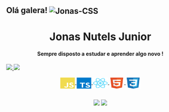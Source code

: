 ## Olá galera! <img align="center" alt="Jonas-CSS" height="30" width="40" src="https://camo.githubusercontent.com/48d099290b4cb2d7937bcd96e8497cf1845b54a810a6432c70cf944b60b40c77/68747470733a2f2f7261776769742e636f6d2f676f72616e67616a69632f72656163742d69636f6e732f6d61737465722f72656163742d69636f6e732e737667">

<h1 align="center">Jonas Nutels Junior</h1>

<h4 align="center"> 
    Sempre disposto a estudar e aprender algo novo !
 
 </h4>
 
 <!-- Card -->
<div>
  <a href="https://github.com/jonasnutels">
  <img height="180em"   src="https://github-readme-stats.vercel.app/api?username=jonasnutels&show_icons=true&theme=jolly&include_all_commits=true&count_private=true"/>
  <img height="180em"   src="https://github-readme-stats.vercel.app/api/top-langs/?username=jonasnutels&&layout=compact&hide=shell&theme=dark"/>
<div  align="center"> 

   <!-- Icons -->
 <div style="display: inline_block"><br>
  <img align="center" alt="Jonas-Js" height="30" width="40" src="https://raw.githubusercontent.com/devicons/devicon/master/icons/javascript/javascript-plain.svg">
  <img align="center" alt="Jonas-Ts" height="30" width="40" src="https://raw.githubusercontent.com/devicons/devicon/master/icons/typescript/typescript-plain.svg">
  <img align="center" alt="Jonas-React" height="30" width="40" src="https://raw.githubusercontent.com/devicons/devicon/master/icons/react/react-original.svg">
  <img align="center" alt="Jonas-HTML" height="30" width="40" src="https://raw.githubusercontent.com/devicons/devicon/master/icons/html5/html5-original.svg">
  <img align="center" alt="Jonas-CSS" height="30" width="40" src="https://raw.githubusercontent.com/devicons/devicon/master/icons/css3/css3-original.svg">
</div>
  
  ##
 
   <!-- Social media -->
<div> 
  <a href="https://instagram.com/jonas.nutels" target="_blank"><img src="https://img.shields.io/badge/-Instagram-%23E4405F?style=for-the-badge&logo=instagram&logoColor=white" target="_blank"></a>
  <a href="https://www.linkedin.com/in/jonas-nutels-dev" target="_blank"><img src="https://img.shields.io/badge/-LinkedIn-%230077B5?style=for-the-badge&logo=linkedin&logoColor=white" target="_blank"></a> 
</div>
 
</div>
